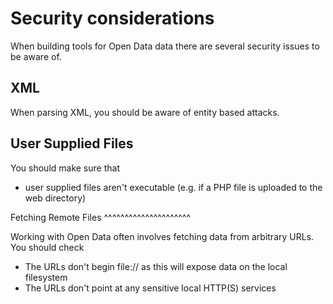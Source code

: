 Security considerations
=======================

When building tools for Open Data data there are several security issues to be aware
of.

XML
---

When parsing XML, you should be aware of entity based attacks.

User Supplied Files
-------------------

You should make sure that

* user supplied files aren't executable (e.g. if a PHP file is uploaded to the
  web directory)

Fetching Remote Files
^^^^^^^^^^^^^^^^^^^^^

Working with Open Data often involves fetching data from arbitrary URLs. You
should check

* The URLs don't begin file:// as this will expose data on the local filesystem
* The URLs don't point at any sensitive local HTTP(S) services


